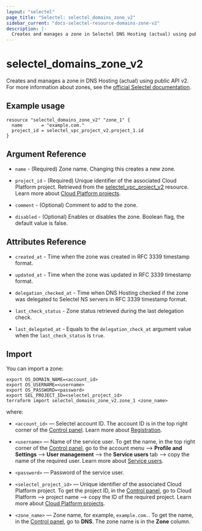 ```yaml
---
layout: "selectel"
page_title: "Selectel: selectel_domains_zone_v2"
sidebar_current: "docs-selectel-resource-domains-zone-v2"
description: |-
  Creates and manages a zone in Selectel DNS Hosting (actual) using public API v2.
---
```


# selectel\_domains\_zone\_v2

Creates and manages a zone in DNS Hosting (actual) using public API v2. For more information about zones, see the [official Selectel documentation](https://docs.selectel.ru/networks-services/dns/zones/).

## Example usage

```hcl
resource "selectel_domains_zone_v2" "zone_1" {
  name       = "example.com."
  project_id = selectel_vpc_project_v2.project_1.id
}
```

## Argument Reference

* `name` - (Required) Zone name. Changing this creates a new zone.

* `project_id` - (Required) Unique identifier of the associated Cloud Platform project. Retrieved from the [selectel_vpc_project_v2](https://registry.terraform.io/providers/selectel/selectel/latest/docs/resources/vpc_project_v2) resource. Learn more about [Cloud Platform projects](https://docs.selectel.ru/cloud/servers/about/projects/).

* `comment` - (Optional) Comment to add to the zone.

* `disabled` - (Optional) Enables or disables the zone. Boolean flag, the default value is false.

## Attributes Reference

* `created_at` - Time when the zone was created in RFC 3339 timestamp format.

* `updated_at` - Time when the zone was updated in RFC 3339 timestamp format.

* `delegation_checked_at` - Time when DNS Hosting checked if the zone was delegated to Selectel NS servers in RFC 3339 timestamp format.

* `last_check_status` - Zone status retrieved during the last delegation check.

* `last_delegated_at` - Equals to the `delegation_check_at` argument value when the `last_check_status` is `true`.

## Import

You can import a zone:

```shell
export OS_DOMAIN_NAME=<account_id>
export OS_USERNAME=<username>
export OS_PASSWORD=<password>
export SEL_PROJECT_ID=<selectel_project_id>
terraform import selectel_domains_zone_v2.zone_1 <zone_name>
```

where:

* `<account_id>` — Selectel account ID. The account ID is in the top right corner of the [Control panel](https://my.selectel.ru/). Learn more about [Registration](https://docs.selectel.ru/control-panel-actions/account/registration/).

* `<username>` — Name of the service user. To get the name, in the top right corner of the [Control panel](https://my.selectel.ru/profile/users_management/users?type=service), go to the account menu ⟶ **Profile and Settings** ⟶ **User management** ⟶ the **Service users** tab ⟶ copy the name of the required user. Learn more about [Service users](https://docs.selectel.ru/control-panel-actions/users-and-roles/user-types-and-roles/).

* `<password>` — Password of the service user.

* `<selectel_project_id>` — Unique identifier of the associated Cloud Platform project. To get the project ID, in the [Control panel](https://my.selectel.ru/vpc/), go to Cloud Platform ⟶ project name ⟶ copy the ID of the required project. Learn more about [Cloud Platform projects](https://docs.selectel.ru/cloud/craas/about/projects/).

* `<zone_name>` — Zone name, for example, `example.com.`. To get the name, in the [Control panel](https://my.selectel.ru/dns/), go to **DNS**. The zone name is in the **Zone** column.
